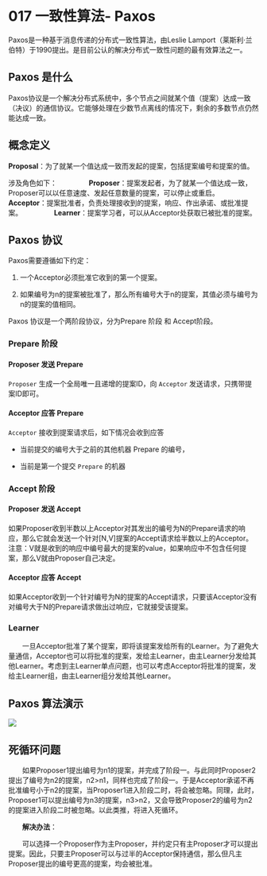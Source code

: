 # 017 一致性算法- Paxos

Paxos是一种基于消息传递的分布式一致性算法，由Leslie Lamport（莱斯利·兰伯特）于1990提出。是目前公认的解决分布式一致性问题的最有效算法之一。

## Paxos 是什么

Paxos协议是一个解决分布式系统中，多个节点之间就某个值（提案）达成一致（决议）的通信协议。它能够处理在少数节点离线的情况下，剩余的多数节点仍然能达成一致。

## 概念定义

**Proposal**：为了就某一个值达成一致而发起的提案，包括提案编号和提案的值。

涉及角色如下：
　　
　　**Proposer**：提案发起者，为了就某一个值达成一致，Proposer可以以任意速度、发起任意数量的提案，可以停止或重启。
　　
　　**Acceptor**：提案批准者，负责处理接收到的提案，响应、作出承诺、或批准提案。
　　
　　**Learner**：提案学习者，可以从Acceptor处获取已被批准的提案。
 
## Paxos 协议

Paxos需要遵循如下约定：

1. 一个Acceptor必须批准它收到的第一个提案。

2. 如果编号为n的提案被批准了，那么所有编号大于n的提案，其值必须与编号为n的提案的值相同。

Paxos 协议是一个两阶段协议，分为Prepare 阶段 和 Accept阶段。

### Prepare 阶段

#### Proposer 发送 Prepare

`Proposer` 生成一个全局唯一且递增的提案ID，向 `Acceptor` 发送请求，只携带提案ID即可。

#### Acceptor 应答 Prepare

`Acceptor` 接收到提案请求后，如下情况会收到应答

* 当前提交的编号大于之前的其他机器 Prepare 的编号，

* 当前是第一个提交 `Prepare` 的机器

### Accept 阶段

#### Proposer 发送 Accept

如果Proposer收到半数以上Acceptor对其发出的编号为N的Prepare请求的响应，那么它就会发送一个针对[N,V]提案的Accept请求给半数以上的Acceptor。注意：V就是收到的响应中编号最大的提案的value，如果响应中不包含任何提案，那么V就由Proposer自己决定。

#### Acceptor 应答 Accept

如果Acceptor收到一个针对编号为N的提案的Accept请求，只要该Acceptor没有对编号大于N的Prepare请求做出过响应，它就接受该提案。


### Learner
 
　　一旦Acceptor批准了某个提案，即将该提案发给所有的Learner。为了避免大量通信，Acceptor也可以将批准的提案，发给主Learner，由主Learner分发给其他Learner。考虑到主Learner单点问题，也可以考虑Acceptor将批准的提案，发给主Learner组，由主Learner组分发给其他Learner。

## Paxos 算法演示

![](http://olgjbx93m.bkt.clouddn.com/20180125-20310.jpg)


## 死循环问题
 
　　如果Proposer1提出编号为n1的提案，并完成了阶段一。与此同时Proposer2提出了编号为n2的提案，n2>n1，同样也完成了阶段一。于是Acceptor承诺不再批准编号小于n2的提案，当Proposer1进入阶段二时，将会被忽略。同理，此时，Proposer1可以提出编号为n3的提案，n3>n2，又会导致Proposer2的编号为n2的提案进入阶段二时被忽略。以此类推，将进入死循环。
 
　　**解决办法**：
 
　　可以选择一个Proposer作为主Proposer，并约定只有主Proposer才可以提出提案。因此，只要主Proposer可以与过半的Acceptor保持通信，那么但凡主Proposer提出的编号更高的提案，均会被批准。
 

 

